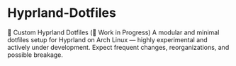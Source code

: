 # Hyprland-Dotfiles
🔧 Custom Hyprland Dotfiles (🚧 Work in Progress)  A modular and minimal dotfiles setup for Hyprland on Arch Linux — highly experimental and actively under development. Expect frequent changes, reorganizations, and possible breakage.
